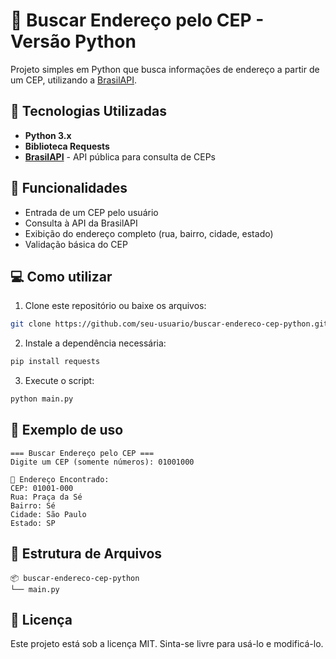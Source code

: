 # 📍 Buscar Endereço pelo CEP - Versão Python

Projeto simples em Python que busca informações de endereço a partir de um CEP, utilizando a [BrasilAPI](https://brasilapi.com.br).

## 🚀 Tecnologias Utilizadas

- **Python 3.x**
- **Biblioteca Requests**
- **[BrasilAPI](https://brasilapi.com.br)** - API pública para consulta de CEPs

## 🎯 Funcionalidades

- Entrada de um CEP pelo usuário
- Consulta à API da BrasilAPI
- Exibição do endereço completo (rua, bairro, cidade, estado)
- Validação básica do CEP

## 💻 Como utilizar

1. Clone este repositório ou baixe os arquivos:

```bash
git clone https://github.com/seu-usuario/buscar-endereco-cep-python.git
```

2. Instale a dependência necessária:

```bash
pip install requests
```

3. Execute o script:

```bash
python main.py
```

## 🧪 Exemplo de uso

```
=== Buscar Endereço pelo CEP ===
Digite um CEP (somente números): 01001000

📍 Endereço Encontrado:
CEP: 01001-000
Rua: Praça da Sé
Bairro: Sé
Cidade: São Paulo
Estado: SP
```

## 📁 Estrutura de Arquivos

```
📦 buscar-endereco-cep-python
└── main.py
```

## 📝 Licença

Este projeto está sob a licença MIT. Sinta-se livre para usá-lo e modificá-lo.
